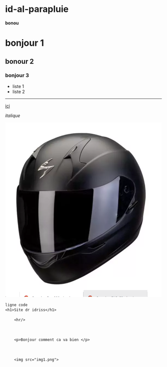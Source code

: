# id-al-parapluie

**bonou**

# bonjour 1

## bonour 2

### bonjour 3

- liste 1
- liste 2

---

[ici](https://www.youtube.com/watch?v=7Ab5DIWYUMw)

_italique_

![image](img1.png "ime")

```
ligne code
<h1>Site dr idriss</h1>

    <hr/>



    <p>Bonjour comment ca va bien </p>



    <img src="img1.png">
```
